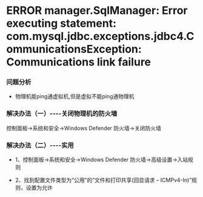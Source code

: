# ERROR manager.SqlManager: Error executing statement: com.mysql.jdbc.exceptions.jdbc4.CommunicationsException: Communications link failure

### 问题分析

* 物理机能ping通虚拟机,但是虚拟不能ping通物理机

### 解决办法（一）----关闭物理机的防火墙

控制面板->系统和安全->Windows Defender 防火墙->关闭防火墙

### 解决办法（二）----实用

* 1、控制面板->系统和安全->Windows Defender 防火墙->高级设置->入站规则

* 2、找到配置文件类型为“公用”的“文件和打印共享(回显请求 – ICMPv4-In)”规则，设置为允许

<div align="center"><img src=""/></div>
